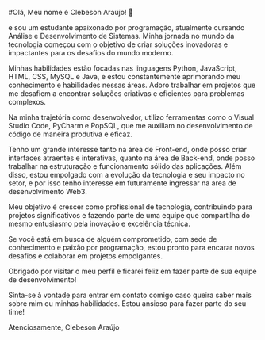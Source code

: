 #Olá, Meu nome é Clebeson Araújo! 👋

e sou um estudante apaixonado por programação, atualmente cursando Análise e Desenvolvimento de Sistemas. Minha jornada no mundo da tecnologia começou com o objetivo de criar soluções inovadoras e impactantes para os desafios do mundo moderno.

Minhas habilidades estão focadas nas linguagens Python, JavaScript, HTML, CSS, MySQL e Java, e estou constantemente aprimorando meu conhecimento e habilidades nessas áreas. Adoro trabalhar em projetos que me desafiem a encontrar soluções criativas e eficientes para problemas complexos.

Na minha trajetória como desenvolvedor, utilizo ferramentas como o Visual Studio Code, PyCharm e PopSQL, que me auxiliam no desenvolvimento de código de maneira produtiva e eficaz.

Tenho um grande interesse tanto na área de Front-end, onde posso criar interfaces atraentes e interativas, quanto na área de Back-end, onde posso trabalhar na estruturação e funcionamento sólido das aplicações. Além disso, estou empolgado com a evolução da tecnologia e seu impacto no setor, e por isso tenho interesse em futuramente ingressar na area de desenvolvimento Web3.

Meu objetivo é crescer como profissional de tecnologia, contribuindo para projetos significativos e fazendo parte de uma equipe que compartilha do mesmo entusiasmo pela inovação e excelência técnica.

Se você está em busca de alguém comprometido, com sede de conhecimento e paixão por programação, estou pronto para encarar novos desafios e colaborar em projetos empolgantes.

Obrigado por visitar o meu perfil e ficarei feliz em fazer parte de sua equipe de desenvolvimento!

Sinta-se à vontade para entrar em contato comigo caso queira saber mais sobre mim ou minhas habilidades. Estou ansioso para fazer parte do seu time!

Atenciosamente,
Clebeson Araújo
